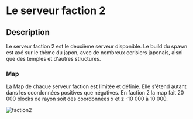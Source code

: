 # Le serveur faction 2

## Description 
Le serveur faction 2 est le deuxième serveur disponible. Le build du spawn est axé sur le thème du japon, avec de nombreux cerisiers japonais, aisni que des temples et d'autres structures.

### Map
La Map de chaque serveur faction est limitée et définie. Elle s'étend autant dans les coordonnées positives que négatives.
En faction 2 la map fait 20 000 blocks de rayon soit des coordonnées x et z -10 000 à 10 000.

![faction2](https://raw.githubusercontent.com/HisteriaMC/histeria-wiki/main/.assets/pictures/faction2.png)


